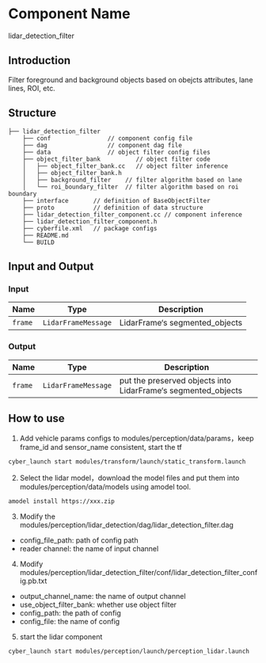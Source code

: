 # Component Name
lidar_detection_filter

## Introduction

Filter foreground and background objects based on obejcts attributes, lane lines, ROI, etc.

## Structure
```
├── lidar_detection_filter
    ├── conf                // component config file
    ├── dag                 // component dag file
    ├── data                // object filter config files
    ├── object_filter_bank          // object filter code
    │   ├── object_filter_bank.cc   // object filter inference
    │   ├── object_filter_bank.h
    │   ├── background_filter    // filter algorithm based on lane
    │   └── roi_boundary_filter  // filter algorithm based on roi boundary
    ├── interface       // definition of BaseObjectFilter
    ├── proto           // definition of data structure
    ├── lidar_detection_filter_component.cc // component inference
    ├── lidar_detection_filter_component.h
    ├── cyberfile.xml   // package configs
    ├── README.md
    └── BUILD
```

## Input and Output

### Input
| Name              | Type                            | Description          |
| ----------------- | ------------------------------- | -----------------    |
| `frame`           | `LidarFrameMessage`             | LidarFrame‘s segmented_objects  |

### Output
| Name              | Type                            | Description     |
| ----------------- | ------------------------------- | --------------- |
| `frame`           | `LidarFrameMessage`             | put the preserved objects into LidarFrame‘s segmented_objects |

## How to use
1. Add vehicle params configs to modules/perception/data/params，keep frame_id and sensor_name consistent, start the tf
```bash
cyber_launch start modules/transform/launch/static_transform.launch
```

2. Select the lidar model，download the model files and put them into modules/perception/data/models using amodel tool.
```bash
amodel install https://xxx.zip
```

3. Modify the modules/perception/lidar_detection/dag/lidar_detection_filter.dag
- config_file_path: path of config path
- reader channel: the name of input channel

4. Modify modules/perception/lidar_detection_filter/conf/lidar_detection_filter_config.pb.txt
- output_channel_name: the name of output channel
- use_object_filter_bank: whether use object filter
- config_path: the path of config
- config_file: the name of config

5. start the lidar component
```bash
cyber_launch start modules/perception/launch/perception_lidar.launch
```